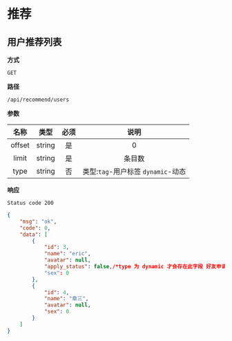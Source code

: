 # 推荐

## 用户推荐列表

**方式**

`GET`

**路径**

`/api/recommend/users`

**参数**


|  名称  |  类型  | 必须 | 说明  |
| :----: | :----: | :--: | :----: |
| offset | string |  是  | 0 |
| limit | string |  是  | 条目数 |
| type | string |  否  | 类型:`tag`-用户标签 `dynamic`-动态 |

**响应**

`Status code 200`

```json
{
    "msg": "ok",
    "code": 0,
    "data": [
        {
            "id": 3,
            "name": "eric",
            "avatar": null,
            "apply_status": false,/*type 为 dynamic 才会存在此字段 好友申请状态: true-申请 false-未申请*/
            "sex": 0
        },
        {
            "id": 4,
            "name": "章三",
            "avatar": null,
            "sex": 0
        }
    ]
}
```
